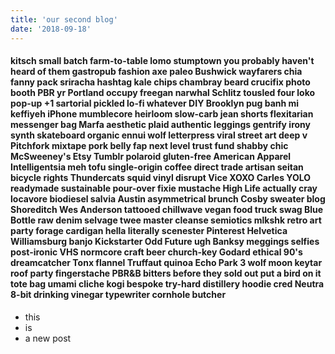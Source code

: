 ```yaml
---
title: 'our second blog'
date: '2018-09-18'
---
```


#### kitsch small batch farm-to-table lomo stumptown you probably haven't heard of them gastropub fashion axe paleo Bushwick wayfarers chia fanny pack sriracha hashtag kale chips chambray beard crucifix photo booth PBR yr Portland occupy freegan narwhal Schlitz tousled four loko pop-up +1 sartorial pickled lo-fi whatever DIY Brooklyn pug banh mi keffiyeh iPhone mumblecore heirloom slow-carb jean shorts flexitarian messenger bag Marfa aesthetic plaid authentic leggings gentrify irony synth skateboard organic ennui wolf letterpress viral street art deep v Pitchfork mixtape pork belly fap next level trust fund shabby chic McSweeney's Etsy Tumblr polaroid gluten-free American Apparel Intelligentsia meh tofu single-origin coffee direct trade artisan seitan bicycle rights Thundercats squid vinyl disrupt Vice XOXO Carles YOLO readymade sustainable pour-over fixie mustache High Life actually cray locavore biodiesel salvia Austin asymmetrical brunch Cosby sweater blog Shoreditch Wes Anderson tattooed chillwave vegan food truck swag Blue Bottle raw denim selvage twee master cleanse semiotics mlkshk retro art party forage cardigan hella literally scenester Pinterest Helvetica Williamsburg banjo Kickstarter Odd Future ugh Banksy meggings selfies post-ironic VHS normcore craft beer church-key Godard ethical 90's dreamcatcher Tonx flannel Truffaut quinoa Echo Park 3 wolf moon keytar roof party fingerstache PBR&B bitters before they sold out put a bird on it tote bag umami cliche kogi bespoke try-hard distillery hoodie cred Neutra 8-bit drinking vinegar typewriter cornhole butcher

- this
- is
- a new post
